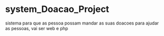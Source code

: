 # system_Doacao_Project
sistema para que as pessoa possam mandar as suas doacoes para ajudar as pessoas, vai ser web e php 
